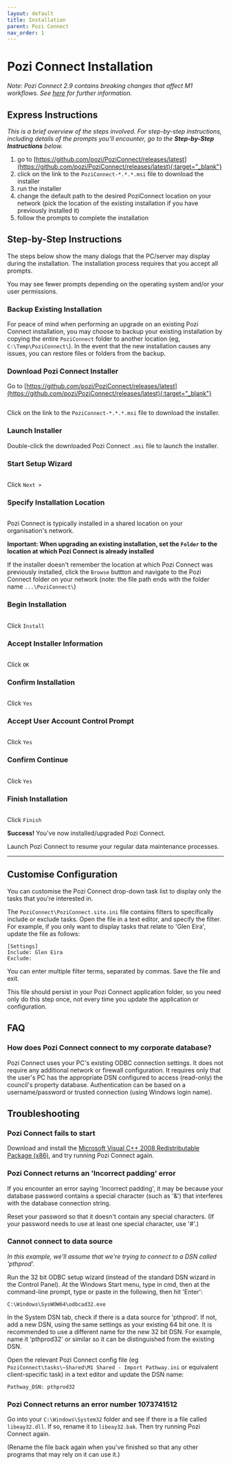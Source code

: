 ```yaml
---
layout: default
title: Installation
parent: Pozi Connect
nav_order: 1
---
```


# Pozi Connect Installation

*Note: Pozi Connect 2.9 contains breaking changes that affect M1 workflows. See [here](m1s/release-notes.html) for further information.*
## Express Instructions

*This is a brief overview of the steps involved. For step-by-step instructions, including details of the prompts you'll encounter, go to the **Step-by-Step Instructions** below.*

1. go to [https://github.com/pozi/PoziConnect/releases/latest](https://github.com/pozi/PoziConnect/releases/latest){:target="_blank"}
2. click on the link to the `PoziConnect-*.*.*.msi` file to download the installer
3. run the installer
4. change the default path to the desired PoziConnect location on your network (pick the location of the existing installation if you have previously installed it)
5. follow the prompts to complete the installation

## Step-by-Step Instructions

The steps below show the many dialogs that the PC/server may display during the installation. The installation process requires that you accept all prompts.

You may see fewer prompts depending on the operating system and/or your user permissions.

### Backup Existing Installation

For peace of mind when performing an upgrade on an existing Pozi Connect installation, you may choose to backup your existing installation by copying the entire `PoziConnect` folder to another location (eg, `C:\Temp\PoziConnect\`). In the event that the new installation causes any issues, you can restore files or folders from the backup.

### Download Pozi Connect Installer

Go to [https://github.com/pozi/PoziConnect/releases/latest](https://github.com/pozi/PoziConnect/releases/latest){:target="_blank"}

<img src="img/download.png" alt="" style="zoom:60%;" />

Click on the link to the `PoziConnect-*.*.*.msi` file to download the installer.

### Launch Installer

Double-click the downloaded Pozi Connect `.msi` file to launch the installer.

### Start Setup Wizard

<img src="img/installation_01.png" alt="" style="zoom:75%;" />

Click `Next >`

### Specify Installation Location

<img src="img/installation_02.png" alt="" style="zoom:75%;" />

Pozi Connect is typically installed in a shared location on your organisation's network.

**Important: When upgrading an existing installation, set the `Folder` to the location at which Pozi Connect is already installed**

If the installer doesn't remember the location at which Pozi Connect was previously installed, click the `Browse` buttton and navigate to the Pozi Connect folder on your network (note: the file path ends with the folder name `...\PoziConnect\`)

### Begin Installation

<img src="img/installation_03.png" alt="" style="zoom:75%;" />

Click `Install`

### Accept Installer Information

<img src="img/installation_04.png" alt="" style="zoom:75%;" />

Click `OK`

### Confirm Installation

<img src="img/installation_05.png" alt="" style="zoom:75%;" />

Click `Yes`

### Accept User Account Control Prompt

<img src="img/installation_06.png" alt="" style="zoom:75%;" />

Click `Yes`

### Confirm Continue

<img src="img/installation_07.png" alt="" style="zoom:75%;" />

Click `Yes`

### Finish Installation

<img src="img/installation_08.png" alt="" style="zoom:75%;" />

Click `Finish`

**Success!** You've now installed/upgraded Pozi Connect.

Launch Pozi Connect to resume your regular data maintenance processes.

---

## Customise Configuration

You can customise the Pozi Connect drop-down task list to display only the tasks that you're interested in.

The `PoziConnect\PoziConnect.site.ini` file contains filters to specifically include or exclude tasks. Open the file in a text editor, and specify the filter. For example, if you only want to display tasks that relate to 'Glen Eira', update the file as follows:

```
[Settings]
Include: Glen Eira
Exclude:
```

You can enter multiple filter terms, separated by commas. Save the file and exit.

This file should persist in your Pozi Connect application folder, so you need only do this step once, not every time you update the application or configuration.

## FAQ

### How does Pozi Connect connect to my corporate database?

Pozi Connect uses your PC's existing ODBC connection settings. It does not require any additional network or firewall configuration. It requires only that the user's PC has the appropriate DSN configured to access (read-only) the council's property database. Authentication can be based on a username/password or trusted connection (using Windows login name).

## Troubleshooting

### Pozi Connect fails to start

Download and install the [Microsoft Visual C++ 2008 Redistributable Package (x86)](https://www.microsoft.com/downloads/details.aspx?FamilyID=9b2da534-3e03-4391-8a4d-074b9f2bc1bf&displaylang=en), and try running Pozi Connect again.

### Pozi Connect returns an 'Incorrect padding' error

If you encounter an error saying 'Incorrect padding', it may be because your database password contains a special character (such as '&') that interferes with the database connection string.

Reset your password so that it doesn't contain any special characters. (If your password needs to use at least one special character, use '#'.)

### Cannot connect to data source

_In this example, we'll assume that we're trying to connect to a DSN called 'pthprod'._

Run the 32 bit ODBC setup wizard (instead of the standard DSN wizard in the Control Panel). At the Windows Start menu, type in cmd, then at the command-line prompt, type or paste in the following, then hit 'Enter':

`C:\Windows\SysWOW64\odbcad32.exe`

In the System DSN tab, check if there is a data source for 'pthprod'. If not, add a new DSN, using the same settings as your existing 64 bit one. It is recommended to use a different name for the new 32 bit DSN. For example, name it 'pthprod32' or similar so it can be distinguished from the existing DSN.

Open the relevant Pozi Connect config file (eg `PoziConnect\tasks\~Shared\M1 Shared - Import Pathway.ini` or equivalent client-specific task) in a text editor and update the DSN name:

```
Pathway_DSN: pthprod32
```

### Pozi Connect returns an error number 1073741512

Go into your `C:\Windows\System32` folder and see if there is a file called `libeay32.dll`. If so, rename it to `libeay32.bak`. Then try running Pozi Connect again.

(Rename the file back again when you've finished so that any other programs that may rely on it can use it.)
